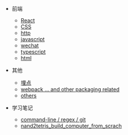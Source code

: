 - 前端

  - [React](frontend/react.md)
  - [CSS](frontend/css.md)
  - [http](frontend/http.md)
  - [javascript](frontend/javascript.md)
  - [wechat](frontend/wechat.md)
  - [typescript](frontend/typescript.md)
  - [html](frontend/html.md)

- 其他

  - [埋点](others/track.md)
  - [webpack ... and other packaging related](others/webpack.md)
  - [others](others/others.md)

- 学习笔记

  - [command-line / regex / git](studynotes/MIT_Missing.md)
  - [nand2tetris_build_computer_from_scrach](studynotes/nand2tetris.md)